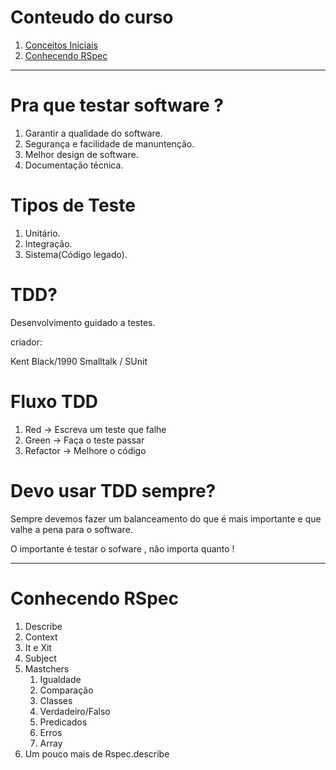 
# Conteudo do curso

1. [Conceitos Iniciais](#item-1)
2. [Conhecendo RSpec](#item-2)

-------------------------------------
<a id="item-1"></a>
# Pra que testar software ?

1. Garantir a qualidade do software.
2. Segurança e facilidade de manuntenção.
3. Melhor design de software.
4. Documentação técnica.
   
# Tipos de Teste

1. Unitário.
2. Integração.
3. Sistema(Código legado).


# TDD?

Desenvolvimento guidado a testes.

criador:

Kent Black/1990
Smalltalk / SUnit

# Fluxo TDD

1. Red -> Escreva um teste que falhe
2. Green -> Faça o teste passar
3. Refactor -> Melhore o código

# Devo usar TDD sempre?

Sempre devemos fazer um balanceamento do que é mais importante e que valhe a pena para o software.

O importante é testar o sofware , não importa quanto !

--------------------------------------
<a id="item-2"></a>
# Conhecendo RSpec

1. Describe
2. Context
3. It e Xit
4. Subject
5. Mastchers
   1. Igualdade
   2. Comparação
   3. Classes
   4. Verdadeiro/Falso
   5. Predicados
   6. Erros
   7. Array
6. Um pouco mais de Rspec.describe

  
